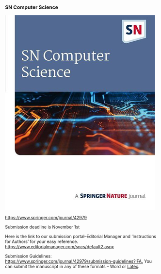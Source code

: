 ### SN Computer Science

![Springer Nature](assets/springernature_cs.jpeg)

<https://www.springer.com/journal/42979>

Submission deadline is November 1st

Here is the link to our submission portal–Editorial Manager and ‘Instructions for Authors’ for your easy reference.
<https://www.editorialmanager.com/sncs/default2.aspx>

Submission Guidelines: <https://www.springer.com/journal/42979/submission-guidelines?IFA.>
You can submit the manuscript in any of these formats – Word or [Latex](https://www.springernature.com/gp/authors/campaigns/latex-author-support).
